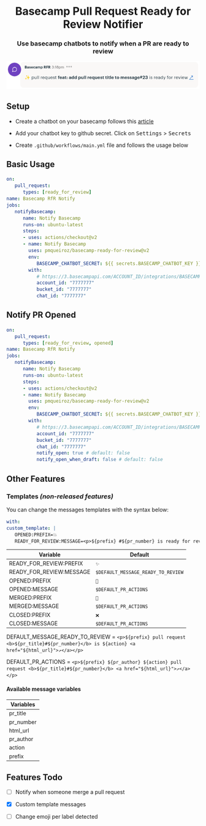 <div align="center">

# Basecamp Pull Request Ready for Review Notifier


### Use basecamp chatbots to notify when a PR are ready to review

<img src="./sample.png"/>
</div>


## Setup

* Create a chatbot on your basecamp follows this [article](https://3.basecamp-help.com/article/160-chatbots-and-webhooks)

* Add your chatbot key to github secret. Click on <kbd>Settings</kbd> > <kbd>Secrets</kbd>

* Create `.github/workflows/main.yml` file and follows the usage below

## Basic Usage

```yaml
on:
   pull_request:
      types: [ready_for_review]
name: Basecamp RfR Notify
jobs:
   notifyBasecamp:
      name: Notify Basecamp
      runs-on: ubuntu-latest
      steps:
      - uses: actions/checkout@v2
      - name: Notify Basecamp
        uses: pmqueiroz/basecamp-ready-for-review@v2
        env:
           BASECAMP_CHATBOT_SECRET: ${{ secrets.BASECAMP_CHATBOT_KEY }}
        with:
           # https://3.basecampapi.com/ACCOUNT_ID/integrations/BASECAMP_CHATBOT_SECRET/buckets/BUCKET_ID/chats/CHAT_ID/lines.json
           account_id: "7777777"
           bucket_id: "7777777"
           chat_id: "7777777"
```
## Notify PR Opened

```yaml
on:
   pull_request:
      types: [ready_for_review, opened]
name: Basecamp RfR Notify
jobs:
   notifyBasecamp:
      name: Notify Basecamp
      runs-on: ubuntu-latest
      steps:
      - uses: actions/checkout@v2
      - name: Notify Basecamp
        uses: pmqueiroz/basecamp-ready-for-review@v2
        env:
           BASECAMP_CHATBOT_SECRET: ${{ secrets.BASECAMP_CHATBOT_KEY }}
        with:
           # https://3.basecampapi.com/ACCOUNT_ID/integrations/BASECAMP_CHATBOT_SECRET/buckets/BUCKET_ID/chats/CHAT_ID/lines.json
           account_id: "7777777"
           bucket_id: "7777777"
           chat_id: "7777777"
           notify_open: true # default: false
           notify_open_when_draft: false # default: false
```

## Other Features

### Templates *(non-released features)*

You can change the messages templates with the syntax below:

```yaml
with:
custom_template: |
   OPENED:PREFIX=💥
   READY_FOR_REVIEW:MESSAGE=<p>${prefix} #${pr_number} is ready for review</p>
```

| Variable                 | Default                            |
| ------------------------ | ---------------------------------- |
| READY_FOR_REVIEW:PREFIX  | `✨`                               |
| READY_FOR_REVIEW:MESSAGE | `$DEFAULT_MESSAGE_READY_TO_REVIEW` |
| OPENED:PREFIX            | `🚀`                               |
| OPENED:MESSAGE           | `$DEFAULT_PR_ACTIONS`              |
| MERGED:PREFIX            | `🎈`                               |
| MERGED:MESSAGE           | `$DEFAULT_PR_ACTIONS`              |
| CLOSED:PREFIX            | `❌`                               |
| CLOSED:MESSAGE           | `$DEFAULT_PR_ACTIONS`              |

DEFAULT_MESSAGE_READY_TO_REVIEW = `<p>${prefix} pull request <b>${pr_title}#${pr_number}</b> is ${action} <a href="${html_url}">↗</a></p>`

DEFAULT_PR_ACTIONS = `<p>${prefix} ${pr_author} ${action} pull request <b>${pr_title}#${pr_number}</b> <a href="${html_url}">↗</a></p>`

#### Available message variables

| Variables |
| --------- |
| pr_title  |
| pr_number |
| html_url  |
| pr_author |
| action    |
| prefix    | 

## Features Todo

- [ ] Notify when someone merge a pull request

- [x] Custom template messages

- [ ] Change emoji per label detected